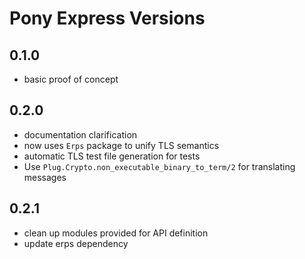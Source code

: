 # Pony Express Versions

## 0.1.0

- basic proof of concept

## 0.2.0

- documentation clarification
- now uses `Erps` package to unify TLS semantics
- automatic TLS test file generation for tests
- Use `Plug.Crypto.non_executable_binary_to_term/2` for translating messages

## 0.2.1

- clean up modules provided for API definition
- update erps dependency
